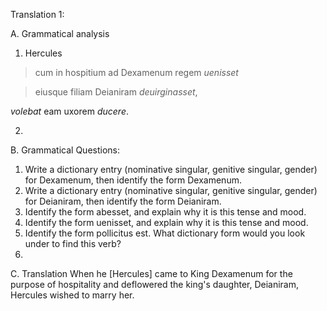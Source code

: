 Translation 1: 

A. Grammatical analysis 

1. Hercules

>cum in hospitium ad Dexamenum regem *uenisset*

>eiusque filiam Deianiram *deuirginasset*, 

*volebat* eam uxorem *ducere*. 

2. 


B. Grammatical Questions:

1. Write a dictionary entry (nominative singular, genitive singular, gender) for Dexamenum, then identify the form Dexamenum.
2. Write a dictionary entry (nominative singular, genitive singular, gender) for Deianiram, then identify the form Deianiram.
3. Identify the form abesset, and explain why it is this tense and mood.
4. Identify the form uenisset, and explain why it is this tense and mood.
5. Identify the form pollicitus est. What dictionary form would you look under to find this verb?
6.

C. Translation
When he [Hercules] came to King Dexamenum for the purpose of hospitality and deflowered the king's daughter, Deianiram, Hercules wished to marry her. 
